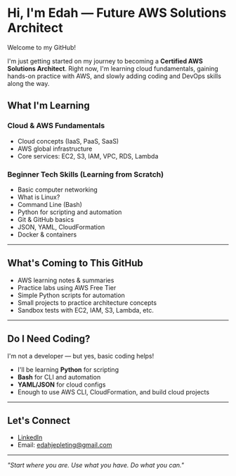 # Hi, I'm Edah — Future AWS Solutions Architect

Welcome to my GitHub!

I'm just getting started on my journey to becoming a **Certified AWS Solutions Architect**. 
Right now, I'm learning cloud fundamentals, gaining hands-on practice with AWS, and slowly adding coding and DevOps skills along the way.


## What I'm Learning

### Cloud & AWS Fundamentals
- Cloud concepts (IaaS, PaaS, SaaS)
- AWS global infrastructure
- Core services: EC2, S3, IAM, VPC, RDS, Lambda

### Beginner Tech Skills (Learning from Scratch)
- Basic computer networking
- What is Linux?
- Command Line (Bash)
- Python for scripting and automation
- Git & GitHub basics
- JSON, YAML, CloudFormation
- Docker & containers

---

## What's Coming to This GitHub

- AWS learning notes & summaries
- Practice labs using AWS Free Tier
- Simple Python scripts for automation
- Small projects to practice architecture concepts
- Sandbox tests with EC2, IAM, S3, Lambda, etc.

---

## Do I Need Coding?

I'm not a developer — but yes, basic coding helps!
- I'll be learning **Python** for scripting
- **Bash** for CLI and automation
- **YAML/JSON** for cloud configs
- Enough to use AWS CLI, CloudFormation, and build cloud projects

---


## Let's Connect

- [LinkedIn](www.linkedin.com/in/edahjepleting)
- Email: edahjepleting@gmail.com

---

*"Start where you are. Use what you have. Do what you can."*

